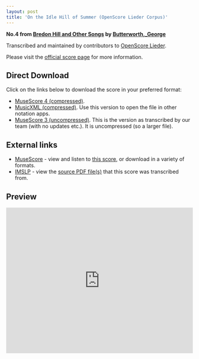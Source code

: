 ```yaml
---
layout: post
title: 'On the Idle Hill of Summer (OpenScore Lieder Corpus)'
---
```


__No.4 from [Bredon Hill and Other Songs](https://fourscoreandmore.org/OpenScore/Butterworth%2C_George/Bredon_Hill_and_Other_Songs/) by [Butterworth,_George](https://fourscoreandmore.org/OpenScore/Butterworth%2C_George)__

Transcribed and maintained by contributors to [OpenScore Lieder].

Please visit the [official score page] for more information.

[official score page]: https://musescore.com/openscore-lieder-corpus/scores/6379527
[OpenScore Lieder]: https://musescore.com/openscore-lieder-corpus

## Direct Download

Click on the links below to download the score in your preferred format:
- [MuseScore 4 (compressed)](https://fourscoreandmore.org/OpenScore/Butterworth%2C_George/Bredon_Hill_and_Other_Songs/4_On_the_Idle_Hill_of_Summer.mscz).
- [MusicXML (compressed)](https://fourscoreandmore.org/OpenScore/Butterworth%2C_George/Bredon_Hill_and_Other_Songs/4_On_the_Idle_Hill_of_Summer.mxl). Use this version to open the file in other notation apps.
- [MuseScore 3 (uncompressed)](https://raw.githubusercontent.com/OpenScore/Lieder/refs/heads/main/scores/Butterworth%2C_George/Bredon_Hill_and_Other_Songs/4_On_the_Idle_Hill_of_Summer/lc6379527.mscx). This is the version as transcribed by our team (with no updates etc.). It is uncompressed (so a larger file).

## External links

- [MuseScore] - view and listen to [this score][MuseScore], or download in a variety of formats.
- [IMSLP] - view the [source PDF file(s)][IMSLP] that this score was transcribed from.

[MuseScore]: https://musescore.com/score/6379527
[IMSLP]: https://imslp.org/wiki/Special:ReverseLookup/650688

## Preview

<iframe width="100%" height="394" src="https://musescore.com/openscore-lieder-corpus/scores/6379527/embed" frameborder="0" allowfullscreen allow="autoplay; fullscreen"></iframe>
